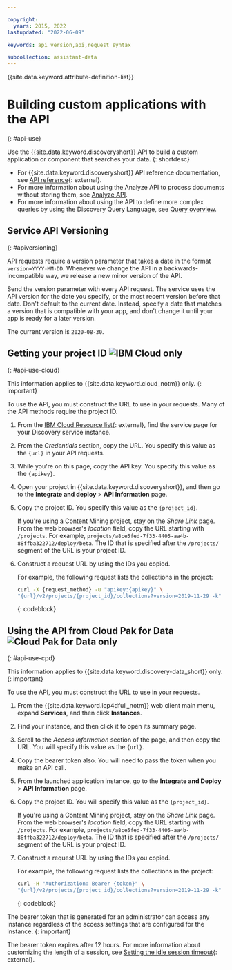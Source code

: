 ```yaml
---

copyright:
  years: 2015, 2022
lastupdated: "2022-06-09"

keywords: api version,api,request syntax

subcollection: assistant-data
---
```


{{site.data.keyword.attribute-definition-list}}

# Building custom applications with the API
{: #api-use}

Use the {{site.data.keyword.discoveryshort}} API to build a custom application or component that searches your data.
{: shortdesc}

- For {{site.data.keyword.discoveryshort}} API reference documentation, see [API reference](https://cloud.ibm.com/apidocs/discovery-data){: external}.
- For more information about using the Analyze API to process documents without storing them, see [Analyze API](/docs/discovery-data?topic=discovery-data-analyzeapi).
- For more information about using the API to define more complex queries by using the Discovery Query Language, see [Query overview](/docs/discovery-data?topic=discovery-data-query-concepts).

## Service API Versioning
{: #apiversioning}

API requests require a version parameter that takes a date in the format `version=YYYY-MM-DD`. Whenever we change the API in a backwards-incompatible way, we release a new minor version of the API.

Send the version parameter with every API request. The service uses the API version for the date you specify, or the most recent version before that date. Don't default to the current date. Instead, specify a date that matches a version that is compatible with your app, and don't change it until your app is ready for a later version.

The current version is `2020-08-30`.

## Getting your project ID ![IBM Cloud only](images/ibm-cloud.png)
{: #api-use-cloud}

This information applies to {{site.data.keyword.cloud_notm}} only.
{: important}

To use the API, you must construct the URL to use in your requests. Many of the API methods require the project ID.

1.  From the [IBM Cloud Resource list](https://cloud.ibm.com/resources){: external}, find the service page for your Discovery service instance.
1.  From the *Credentials* section, copy the URL. You specify this value as the `{url}` in your API requests.
1.  While you're on this page, copy the API key. You specify this value as the `{apikey}`.
1.  Open your project in {{site.data.keyword.discoveryshort}}, and then go to the **Integrate and deploy** > **API Information** page.
1.  Copy the project ID. You specify this value as the `{project_id}`.

    If you're using a Content Mining project, stay on the *Share Link* page. From the web browser's *location* field, copy the URL starting with `/projects`. For example, `projects/a8ce5fed-7f33-4405-aa4b-88ffba322712/deploy/beta`. The ID that is specified after the `/projects/` segment of the URL is your project ID.

1.  Construct a request URL by using the IDs you copied.

    For example, the following request lists the collections in the project:

    ```sh
    curl -X {request_method} -u "apikey:{apikey}" \
    "{url}/v2/projects/{project_id}/collections?version=2019-11-29 -k"
    ```
    {: codeblock}

## Using the API from Cloud Pak for Data ![Cloud Pak for Data only](images/desktop.png)
{: #api-use-cpd}

This information applies to {{site.data.keyword.discovery-data_short}} only.
{: important}

To use the API, you must construct the URL to use in your requests.

1.  From the {{site.data.keyword.icp4dfull_notm}} web client main menu, expand **Services**, and then click **Instances**.
1.  Find your instance, and then click it to open its summary page.
1.  Scroll to the *Access information* section of the page, and then copy the URL. You will specify this value as the `{url}`.

1.  Copy the bearer token also. You will need to pass the token when you make an API call.
1.  From the launched application instance, go to the **Integrate and Deploy** > **API Information** page.
1.  Copy the project ID. You will specify this value as the `{project_id}`.

    If you're using a Content Mining project, stay on the *Share Link* page. From the web browser's *location* field, copy the URL starting with `/projects`. For example, `projects/a8ce5fed-7f33-4405-aa4b-88ffba322712/deploy/beta`. The ID that is specified after the `/projects/` segment of the URL is your project ID.

1.  Construct a request URL by using the IDs you copied.

    For example, the following request lists the collections in the project:

    ```sh
    curl -H "Authorization: Bearer {token}" \
    "{url}/v2/projects/{project_id}/collections?version=2019-11-29 -k"
    ```
    {: codeblock}

The bearer token that is generated for an administrator can access any instance regardless of the access settings that are configured for the instance.
{: important}

The bearer token expires after 12 hours. For more information about customizing the length of a session, see [Setting the idle session timeout](https://www.ibm.com/docs/en/cloud-paks/cp-data/4.0?topic=client-setting-idle-session-timeout){: external}.
